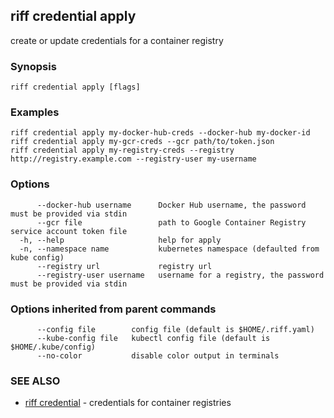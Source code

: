 ## riff credential apply

create or update credentials for a container registry

### Synopsis


<todo>


```
riff credential apply [flags]
```

### Examples

```
riff credential apply my-docker-hub-creds --docker-hub my-docker-id
riff credential apply my-gcr-creds --gcr path/to/token.json
riff credential apply my-registry-creds --registry http://registry.example.com --registry-user my-username
```

### Options

```
      --docker-hub username      Docker Hub username, the password must be provided via stdin
      --gcr file                 path to Google Container Registry service account token file
  -h, --help                     help for apply
  -n, --namespace name           kubernetes namespace (defaulted from kube config)
      --registry url             registry url
      --registry-user username   username for a registry, the password must be provided via stdin
```

### Options inherited from parent commands

```
      --config file        config file (default is $HOME/.riff.yaml)
      --kube-config file   kubectl config file (default is $HOME/.kube/config)
      --no-color           disable color output in terminals
```

### SEE ALSO

* [riff credential](riff_credential.md)	 - credentials for container registries

